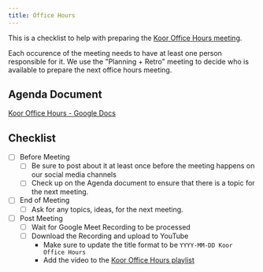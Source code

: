 ```yaml
---
title: Office Hours
---
```


This is a checklist to help with preparing the [Koor Office Hours meeting](https://github.com/koor-tech/koor#office-hours).

Each occurence of the meeting needs to have at least one person responsible for it.
We use the "Planning + Retro" meeting to decide who is available to prepare the next office hours meeting.

## Agenda Document

[Koor Office Hours - Google Docs](https://docs.google.com/document/d/1twakYk3XNZD_1Xmi3GDXojuPPkUp7fb06e_4rtgNWdM/edit)

## Checklist

- [ ] Before Meeting
    - [ ] Be sure to post about it at least once before the meeting happens on our social media channels
    - [ ] Check up on the Agenda document to ensure that there is a topic for the next meeting.
- [ ] End of Meeting
    - [ ] Ask for any topics, ideas, for the next meeting.
- [ ] Post Meeting
    - [ ] Wait for Google Meet Recording to be processed
    - [ ] Download the Recording and upload to YouTube
        - Make sure to update the title format to be `YYYY-MM-DD Koor Office Hours`
        - Add the video to the [Koor Office Hours playlist](https://www.youtube.com/playlist?list=PLns6hdNQZpizxgX7cQzzEiC2bq3TLd-aY)
